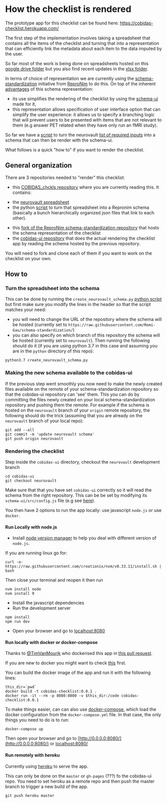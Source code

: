 # How the checklist is rendered

The prototype app for this checklist can be found here: https://cobidas-checklist.herokuapp.com/

The first step of the implementation involves taking a spreadsheet that contains all the items of the checklist and turning that into a representation that can efficiently link the metadata about each item to the data imputed by the user.

So far most of the work is being done on spreadsheets hosted on this [google drive folder](https://drive.google.com/drive/folders/1wg5k-6pSB3mQm_a30abX6qb-lzTn_S-Y?usp=sharing) but you also find recent updates in the [xlsx folder](./xlsx/me).

In terms of choice of representation we are currently using the [schema-standardization](https://github.com/ReproNim/schema-standardization) initiative from [ReproNim](http://www.repronim.org/) to do this. On top of the inherent [advantages](https://github.com/ReproNim/schema-standardization#30-advantages-of-current-representation) of this schema representation:
-   its use simplifies the rendering of the checklist by using the [schema-ui](https://github.com/ReproNim/schema-ui) made for it,
-   this representation allows specification of user interface option that can simplify the user experience: it allows us to specify a branching logic that will prevent users to be presented with items that are not relevant to them (e.g answer PET related when they have only run an fMRI study).

So far we have a [script](./python/create_neurovault_schema.py) to turn the neurovault [list of required inputs](./xlsx/metadata_neurovault.csv) into a schema that can then be render with the schema-ui.

What follows is a quick "how to" if you want to render the checklist.

## General organization

There are 3 repositories needed to "render" this checklist:

-   this [COBIDAS_chckls repository](https://github.com/Remi-Gau/COBIDAS_chckls/) where you are currently reading this. It contains:
  * the [neurovault spreadsheet](./xlsx/metadata_neurovault.csv)
  * the python [script](./python/create_neurovault_schema.py) to turn that spreadsheet into a Repronim schema (basically a bunch hierarchically organized json files that link to each other).
-   this [fork of the ReproNim schema-standardization repository](https://github.com/Remi-Gau/schema-standardization) that hosts the schema representation of the checklist
-   the [cobidas-ui repository](https://github.com/Remi-Gau/cobidas-ui) that does the actual rendering the checklist app by reading the schema hosted by the previous repository.

You will need to fork and clone each of them if you want to work on the checklist on your own.


## How to

### Turn the spreadsheet into the schema

This can be done by running the `create_neurovault_schema.py` [python script](./python/create_neurovault_schema.py) but first make sure you modify the lines in the header so that the script matches your need:
-   you will need to change the URL of the repository where the schema will be hosted (currently set to `https://raw.githubusercontent.com/Remi-Gau/schema-standardization/`)
-   you can also specify on which branch of this repository the schema will be hosted (currently set to `neurovault`).
Then running the following should do it (if you are using python 3.7 in this case and assuming you are in the `python` directory of this repo):

```
python3.7 create_neurovault_schema.py
```

### Making the new schema available to the cobidas-ui

If the previous step went smoothly you now need to make the newly created files available on the remote of your schema-standardization repository so that the cobidas-ui repository can 'see' them. This you can do by committing the files newly created on your local schema-standardization repository and pushing them the remote. For example if the schema is hosted on the `neurovault` branch of your `origin` remote repository, the following should do the trick (assuming that you are already on the `neurovault` branch of your local repo):

```
git add --all
git commit -m 'update neurovault schema'
git push origin neurovault
```

### Rendering the checklist

Step inside the `cobidas-ui` directory, checkout the `neurovault` development branch

```
cd cobidas-ui
git checkout neurovault
```

Make sure that that you have set `cobidas-ui` correctly so it will read the schema from the right repository. This can be be set by modifying its `schema-ui/src/config.js` file (e.g see [here](https://github.com/Remi-Gau/cobidas-ui/blob/COBIDAS/src/config.js)).

You then have 2 options to run the app locally: use javascript `node.js` or use `docker`.


#### Run Locally with node.js

-   Install [node version manager](https://github.com/nvm-sh/nvm) to help you deal with different version of `node.js`.

If you are running linux go for:

```
curl -o- https://raw.githubusercontent.com/creationix/nvm/v0.33.11/install.sh | bash
```

Then close your terminal and reopen it then run

```
nvm install node
nvm install 9
```

-   Install the javascript dependencies
-   Run the development server
```
npm install
npm run dev
```

-   Open your browser and go to [localhost:8080](localhost:8080)


#### Run locally with docker or docker-compose

Thanks to [@TimVanMourik](https://github.com/TimVanMourik) who dockerised this app in [this pull request](https://github.com/Remi-Gau/cobidas-ui/pull/2).

If you are new to docker you might want to check [this](https://the-turing-way.netlify.com/reproducible_environments/06/containers#Containers_section) first.

You can build the docker image of the app and run it with the following lines:
```
this_dir=`pwd`
docker build -t cobidas-checklist:0.0.1 .
docker run -it --rm -p 8080:8080 -v $this_dir:/code cobidas-checklist:0.0.1
```

To make things easier, can can also use [docker-compose](https://docs.docker.com/compose), which load the docker configuration from the `docker-compose.yml` file. In that case, the only things you need to do is to run:

```
docker-compose up
```
Then open your browser and go to [http://0.0.0.0:8080/](http://0.0.0.0:8080/) or [localhost:8080/](localhost:8080/)


#### Run remotely with heroku

Currently using [heroku](https://dashboard.heroku.com/apps) to  serve the app.

This can only be done on the `master` or `gh-pages` (???) fo the cobidas-ui repo. You need to set heroku as a remote repo and then push the master branch to trigger a new build of the app.

```
git push heroku master
```
